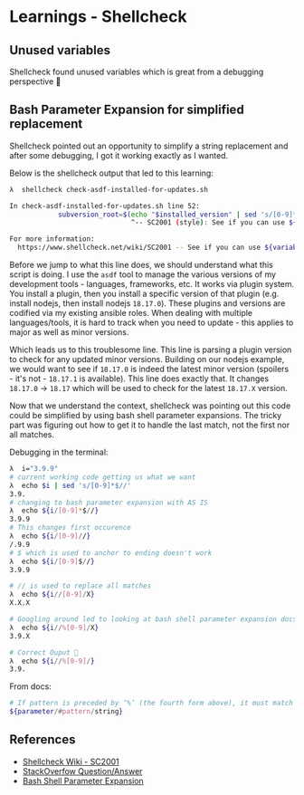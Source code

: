 # Learnings - Shellcheck

## Unused variables

Shellcheck found unused variables which is great from a debugging perspective 🎉

## Bash Parameter Expansion for simplified replacement

Shellcheck pointed out an opportunity to simplify a string replacement and after some debugging, I got it working exactly as I wanted.

Below is the shellcheck output that led to this learning:

```sh
λ  shellcheck check-asdf-installed-for-updates.sh

In check-asdf-installed-for-updates.sh line 52:
            subversion_root=$(echo "$installed_version" | sed 's/[0-9]*$//')
                              ^-- SC2001 (style): See if you can use ${variable//search/replace} instead.

For more information:
  https://www.shellcheck.net/wiki/SC2001 -- See if you can use ${variable//se...
```

Before we jump to what this line does, we should understand what this script is doing. I use the `asdf` tool to manage the various versions of my development tools - languages, frameworks, etc. It works via plugin system. You install a plugin, then you install a specific version of that plugin (e.g. install nodejs, then install nodejs `18.17.0`). These plugins and versions are codified via my existing ansible roles. When dealing with multiple languages/tools, it is hard to track when you need to update - this applies to major as well as minor versions.

Which leads us to this troublesome line. This line is parsing a plugin version to check for any updated minor versions. Building on our nodejs example, we would want to see if `18.17.0` is indeed the latest minor version (spoilers - it's not - `18.17.1` is available). This line does exactly that. It changes `18.17.0` -> `18.17` which will be used to check for the latest `18.17.X` version.

Now that we understand the context, shellcheck was pointing out this code could be simplified by using bash shell parameter expansions. The tricky part was figuring out how to get it to handle the last match, not the first nor all matches.

Debugging in the terminal:

```sh
λ  i="3.9.9"
# current working code getting us what we want
λ  echo $i | sed 's/[0-9]*$//'
3.9.
# changing to bash parameter expansion with AS IS
λ  echo ${i/[0-9]*$//}
3.9.9
# This changes first occurence
λ  echo ${i/[0-9]//}
/.9.9
# $ which is used to anchor to ending doesn't work
λ  echo ${i/[0-9]$//}
3.9.9

# // is used to replace all matches
λ  echo ${i//[0-9]/X}
X.X.X

# Googling around led to looking at bash shell parameter expansion docs
λ  echo ${i//%[0-9]/X}
3.9.X

# Correct Ouput 🎉
λ  echo ${i//%[0-9]/}
3.9. 
```

From docs:

```sh
# If pattern is preceded by ‘%’ (the fourth form above), it must match at the end of the expanded value of parameter.
${parameter/#pattern/string}
```

## References

- [Shellcheck Wiki - SC2001](https://www.shellcheck.net/wiki/SC2001)
- [StackOverfow Question/Answer](https://stackoverflow.com/a/13210909)
- [Bash Shell Parameter Expansion](https://www.gnu.org/software/bash/manual/bash.html#Shell-Parameter-Expansion)
